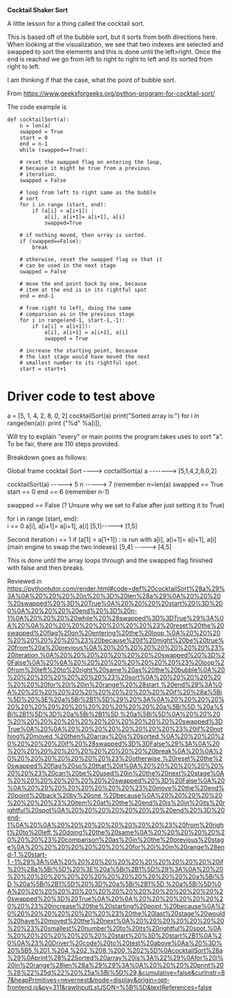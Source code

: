 **Cocktail Shaker Sort**



A little lesson for a thing called the cocktail sort.

This is based off of the bubble sort, but it sorts from both directions here. When looking
at the visualization, we see that two indexes are selected and swapped to sort the elements and this is 
done until the left>right. Once the end is reached we go from left to right to right to left and its sorted from right to left. 

I am thinking if that the case, what the point of bubble sort. 

From https://www.geeksforgeeks.org/python-program-for-cocktail-sort/

The code example is 

    def cocktailSort(a):
        n = len(a)
        swapped = True
        start = 0
        end = n-1
        while (swapped==True):
 
        # reset the swapped flag on entering the loop,
        # because it might be true from a previous
        # iteration.
        swapped = False
 
        # loop from left to right same as the bubble
        # sort
        for i in range (start, end):
            if (a[i] > a[i+1]) :
                a[i], a[i+1]= a[i+1], a[i]
                swapped=True
 
        # if nothing moved, then array is sorted.
        if (swapped==False):
            break
 
        # otherwise, reset the swapped flag so that it
        # can be used in the next stage
        swapped = False
 
        # move the end point back by one, because
        # item at the end is in its rightful spot
        end = end-1
 
        # from right to left, doing the same
        # comparison as in the previous stage
        for i in range(end-1, start-1,-1):
            if (a[i] > a[i+1]):
                a[i], a[i+1] = a[i+1], a[i]
                swapped = True
 
        # increase the starting point, because
        # the last stage would have moved the next
        # smallest number to its rightful spot.
        start = start+1
 
# Driver code to test above
a = [5, 1, 4, 2, 8, 0, 2]
cocktailSort(a)
print("Sorted array is:")
for i in range(len(a)):
    print ("%d" %a[i]),

Will try to explain "every" or main points the program takes uses to sort "a". To be fair, there are 110 steps provided.

Breakdown goes as follows:

Global frame 
cocktail Sort	---->     coctailSort(a)
a  -------> [5,1,4,2,8,0,2]


cocktailSort(a)  -----> 5
n -----> 7 (remember n=len(a)
swapped == True
start == 0
end == 6 (remember n-1)

swapped == False (? Unsure why we set to False after just setting it to True)


for i in range (start, end):   
i == 0 
a[i], a[i+1]= a[i+1], a[i]
[5,1]----->   [1,5]

Second iteration 
i == 1 
if (a[1] > a[1+1]) :
is run with 
a[i], a[i+1]= a[i+1], a[i] (main engine to swap the two indexes)
[5,4] -----> [4,5]

This is done until the array loops through and the swapped flag finished with false and then breaks. 

Reviewed in https://pythontutor.com/render.html#code=def%20cocktailSort%28a%29%3A%0A%20%20%20%20n%20%3D%20len%28a%29%0A%20%20%20%20swapped%20%3D%20True%0A%20%20%20%20start%20%3D%200%0A%20%20%20%20end%20%3D%20n-1%0A%20%20%20%20while%20%28swapped%3D%3DTrue%29%3A%0A%20%0A%20%20%20%20%20%20%20%20%23%20reset%20the%20swapped%20flag%20on%20entering%20the%20loop,%0A%20%20%20%20%20%20%20%20%23%20because%20it%20might%20be%20true%20from%20a%20previous%0A%20%20%20%20%20%20%20%20%23%20iteration.%0A%20%20%20%20%20%20%20%20swapped%20%3D%20False%0A%20%0A%20%20%20%20%20%20%20%20%23%20loop%20from%20left%20to%20right%20same%20as%20the%20bubble%0A%20%20%20%20%20%20%20%20%23%20sort%0A%20%20%20%20%20%20%20%20for%20i%20in%20range%20%28start,%20end%29%3A%0A%20%20%20%20%20%20%20%20%20%20%20%20if%20%28a%5Bi%5D%20%3E%20a%5Bi%2B1%5D%29%20%3A%0A%20%20%20%20%20%20%20%20%20%20%20%20%20%20%20%20a%5Bi%5D,%20a%5Bi%2B1%5D%3D%20a%5Bi%2B1%5D,%20a%5Bi%5D%0A%20%20%20%20%20%20%20%20%20%20%20%20%20%20%20%20swapped%3DTrue%0A%20%0A%20%20%20%20%20%20%20%20%23%20if%20nothing%20moved,%20then%20array%20is%20sorted.%0A%20%20%20%20%20%20%20%20if%20%28swapped%3D%3DFalse%29%3A%0A%20%20%20%20%20%20%20%20%20%20%20%20break%0A%20%0A%20%20%20%20%20%20%20%20%23%20otherwise,%20reset%20the%20swapped%20flag%20so%20that%20it%0A%20%20%20%20%20%20%20%20%23%20can%20be%20used%20in%20the%20next%20stage%0A%20%20%20%20%20%20%20%20swapped%20%3D%20False%0A%20%0A%20%20%20%20%20%20%20%20%23%20move%20the%20end%20point%20back%20by%20one,%20because%0A%20%20%20%20%20%20%20%20%23%20item%20at%20the%20end%20is%20in%20its%20rightful%20spot%0A%20%20%20%20%20%20%20%20end%20%3D%20end-1%0A%20%0A%20%20%20%20%20%20%20%20%23%20from%20right%20to%20left,%20doing%20the%20same%0A%20%20%20%20%20%20%20%20%23%20comparison%20as%20in%20the%20previous%20stage%0A%20%20%20%20%20%20%20%20for%20i%20in%20range%28end-1,%20start-1,-1%29%3A%0A%20%20%20%20%20%20%20%20%20%20%20%20if%20%28a%5Bi%5D%20%3E%20a%5Bi%2B1%5D%29%3A%0A%20%20%20%20%20%20%20%20%20%20%20%20%20%20%20%20a%5Bi%5D,%20a%5Bi%2B1%5D%20%3D%20a%5Bi%2B1%5D,%20a%5Bi%5D%0A%20%20%20%20%20%20%20%20%20%20%20%20%20%20%20%20swapped%20%3D%20True%0A%20%0A%20%20%20%20%20%20%20%20%23%20increase%20the%20starting%20point,%20because%0A%20%20%20%20%20%20%20%20%23%20the%20last%20stage%20would%20have%20moved%20the%20next%0A%20%20%20%20%20%20%20%20%23%20smallest%20number%20to%20its%20rightful%20spot.%0A%20%20%20%20%20%20%20%20start%20%3D%20start%2B1%0A%20%0A%23%20Driver%20code%20to%20test%20above%0Aa%20%3D%20%5B5,%201,%204,%202,%208,%200,%202%5D%0AcocktailSort%28a%29%0Aprint%28%22Sorted%20array%20is%3A%22%29%0Afor%20i%20in%20range%28len%28a%29%29%3A%0A%20%20%20%20print%20%28%22%25d%22%20%25a%5Bi%5D%29,&cumulative=false&curInstr=87&heapPrimitives=nevernest&mode=display&origin=opt-frontend.js&py=311&rawInputLstJSON=%5B%5D&textReferences=false










